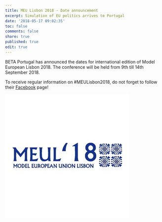 ```yaml
---
title: MEU Lisbon 2018 - Date announcement
excerpt: Simulation of EU politics arrives to Portugal
date: '2018-05-17 09:02:35'
toc: false
comments: false
share: true
published: true
edit: true
---
```

BETA Portugal has announced the dates for international edition of Model European Lisbon 2018. The conference will be held from 9th till 14th September 2018. 

To receive regular information on #MEULisbon2018, do not forget to follow their [Facebook](https://www.facebook.com/MEULisbon/?ref=br_rs) page!

![](/assets/images/rsz_32525943_1529330670529952_4195749544257912832_n.png)
